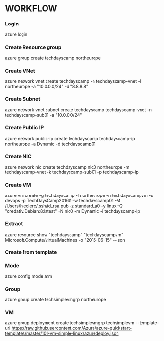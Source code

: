 # WORKFLOW

### Login
azure login  
  
### Create Resource group  
azure group create techdayscamp northeurope  

### Create VNet
azure network vnet create techdayscamp -n techdayscamp-vnet -l northeurope -a "10.0.0.0/24" -d "8.8.8.8"
  
### Create Subnet
azure network vnet subnet create techdayscamp techdayscamp-vnet -n techdayscamp-sub01 -a "10.0.0.0/24"  

### Create Public IP
azure network public-ip create techdayscamp techdayscamp-ip northeurope -a Dynamic -d techdayscamp01  

### Create NIC
azure network nic create techdayscamp nic0 northeurope -m techdayscamp-vnet -k techdayscamp-sub01 -p techdayscamp-ip


### Create VM 
azure vm create -g techdayscamp -l northeurope -n techdayscampvm -u devops -p TechDaysCamp2016# -w techdayscamp01 -M /Users/hleclerc/.ssh/id_rsa.pub -z standard_a0 -y linux -Q "credativ:Debian:8:latest" -N nic0 -m Dynamic -i techdayscamp-ip

### Extract 
azure resource show "techdayscamp" "techdayscampvm" Microsoft.Compute/virtualMachines -o "2015-06-15" --json


### Create from template
### Mode
azure config mode arm
### Group
azure group create techsimplevmgrp northeurope
### VM

azure group deployment create techsimplevmgrp techsimplevm --template-uri https://raw.githubusercontent.com/Azure/azure-quickstart-templates/master/101-vm-simple-linux/azuredeploy.json




